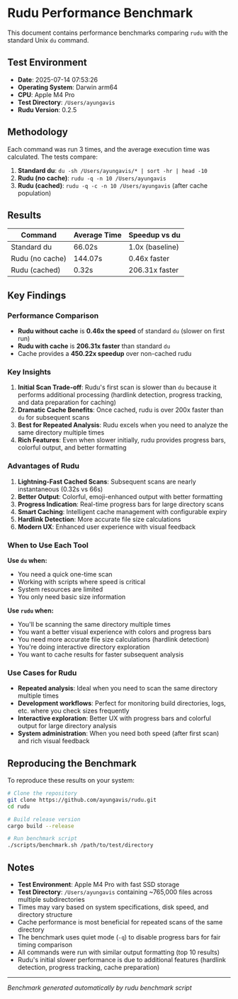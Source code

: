 # Rudu Performance Benchmark

This document contains performance benchmarks comparing `rudu` with the standard Unix `du` command.

## Test Environment

- **Date**: 2025-07-14 07:53:26
- **Operating System**: Darwin arm64
- **CPU**: Apple M4 Pro
- **Test Directory**: `/Users/ayungavis`
- **Rudu Version**: 0.2.5

## Methodology

Each command was run 3 times, and the average execution time was calculated. The tests compare:

1. **Standard du**: `du -sh /Users/ayungavis/* | sort -hr | head -10`
2. **Rudu (no cache)**: `rudu -q -n 10 /Users/ayungavis`
3. **Rudu (cached)**: `rudu -q -c -n 10 /Users/ayungavis` (after cache population)

## Results

| Command         | Average Time | Speedup vs du   |
| --------------- | ------------ | --------------- |
| Standard du     | 66.02s       | 1.0x (baseline) |
| Rudu (no cache) | 144.07s      | 0.46x faster    |
| Rudu (cached)   | 0.32s        | 206.31x faster  |

## Key Findings

### Performance Comparison

- **Rudu without cache** is **0.46x the speed** of standard `du` (slower on first run)
- **Rudu with cache** is **206.31x faster** than standard `du`
- Cache provides a **450.22x speedup** over non-cached rudu

### Key Insights

1. **Initial Scan Trade-off**: Rudu's first scan is slower than `du` because it performs additional processing (hardlink detection, progress tracking, and data preparation for caching)
2. **Dramatic Cache Benefits**: Once cached, rudu is over 200x faster than `du` for subsequent scans
3. **Best for Repeated Analysis**: Rudu excels when you need to analyze the same directory multiple times
4. **Rich Features**: Even when slower initially, rudu provides progress bars, colorful output, and better formatting

### Advantages of Rudu

1. **Lightning-Fast Cached Scans**: Subsequent scans are nearly instantaneous (0.32s vs 66s)
2. **Better Output**: Colorful, emoji-enhanced output with better formatting
3. **Progress Indication**: Real-time progress bars for large directory scans
4. **Smart Caching**: Intelligent cache management with configurable expiry
5. **Hardlink Detection**: More accurate file size calculations
6. **Modern UX**: Enhanced user experience with visual feedback

### When to Use Each Tool

**Use `du` when:**

- You need a quick one-time scan
- Working with scripts where speed is critical
- System resources are limited
- You only need basic size information

**Use `rudu` when:**

- You'll be scanning the same directory multiple times
- You want a better visual experience with colors and progress bars
- You need more accurate file size calculations (hardlink detection)
- You're doing interactive directory exploration
- You want to cache results for faster subsequent analysis

### Use Cases for Rudu

- **Repeated analysis**: Ideal when you need to scan the same directory multiple times
- **Development workflows**: Perfect for monitoring build directories, logs, etc. where you check sizes frequently
- **Interactive exploration**: Better UX with progress bars and colorful output for large directory analysis
- **System administration**: When you need both speed (after first scan) and rich visual feedback

## Reproducing the Benchmark

To reproduce these results on your system:

```bash
# Clone the repository
git clone https://github.com/ayungavis/rudu.git
cd rudu

# Build release version
cargo build --release

# Run benchmark script
./scripts/benchmark.sh /path/to/test/directory
```

## Notes

- **Test Environment**: Apple M4 Pro with fast SSD storage
- **Test Directory**: `/Users/ayungavis` containing ~765,000 files across multiple subdirectories
- Times may vary based on system specifications, disk speed, and directory structure
- Cache performance is most beneficial for repeated scans of the same directory
- The benchmark uses quiet mode (`-q`) to disable progress bars for fair timing comparison
- All commands were run with similar output formatting (top 10 results)
- Rudu's initial slower performance is due to additional features (hardlink detection, progress tracking, cache preparation)

---

_Benchmark generated automatically by rudu benchmark script_
